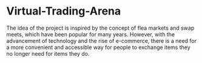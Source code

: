 # Virtual-Trading-Arena
The idea of the project is inspired by the concept of flea markets and swap meets, which  have been popular for many years. However, with the advancement of technology and the rise  of e-commerce, there is a need for a more convenient and accessible way for people to  exchange items they no longer need for items they do. 

